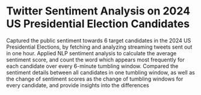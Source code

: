 # Twitter Sentiment Analysis on 2024 US Presidential Election Candidates
Captured the public sentiment
towards 6 target candidates in the 2024 US Presidential
Elections, by fetching and analyzing streaming tweets sent
out in one hour. Applied NLP sentiment analysis to
calculate the average sentiment score, and count the word
which appears most frequently for each candidate over
every 6-minute tumbling window. Compared the
sentiment details between all candidates in one tumbling
window, as well as the change of sentiment scores as the
change of tumbling windows for every candidate, and
provide insights into the differences
